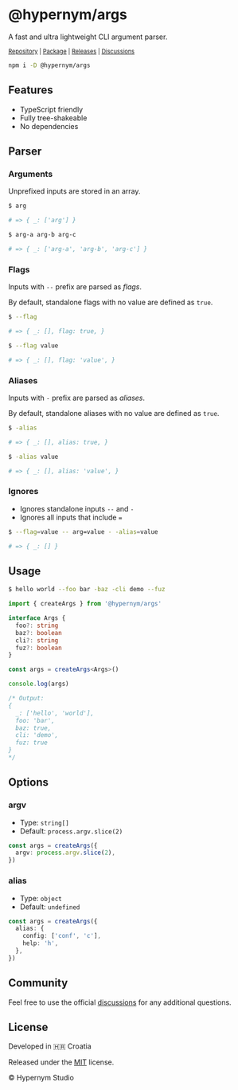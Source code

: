 # @hypernym/args

A fast and ultra lightweight CLI argument parser.

<sub><a href="https://github.com/hypernym-studio/args">Repository</a> | <a href="https://www.npmjs.com/package/@hypernym/args">Package</a> | <a href="https://github.com/hypernym-studio/args/releases">Releases</a> | <a href="https://github.com/hypernym-studio/args/discussions">Discussions</a></sub>

```sh
npm i -D @hypernym/args
```

## Features

- TypeScript friendly
- Fully tree-shakeable
- No dependencies

## Parser

### Arguments

Unprefixed inputs are stored in an array.

```sh
$ arg

# => { _: ['arg'] }
```

```sh
$ arg-a arg-b arg-c

# => { _: ['arg-a', 'arg-b', 'arg-c'] }
```

### Flags

Inputs with `--` prefix are parsed as _flags_.

By default, standalone flags with no value are defined as `true`.

```sh
$ --flag

# => { _: [], flag: true, }
```

```sh
$ --flag value

# => { _: [], flag: 'value', }
```

### Aliases

Inputs with `-` prefix are parsed as _aliases_.

By default, standalone aliases with no value are defined as `true`.

```sh
$ -alias

# => { _: [], alias: true, }
```

```sh
$ -alias value

# => { _: [], alias: 'value', }
```

### Ignores

- Ignores standalone inputs `--` and `-`
- Ignores all inputs that include `=`

```sh
$ --flag=value -- arg=value - -alias=value

# => { _: [] }
```

## Usage

```sh
$ hello world --foo bar -baz -cli demo --fuz
```

```ts
import { createArgs } from '@hypernym/args'

interface Args {
  foo?: string
  baz?: boolean
  cli?: string
  fuz?: boolean
}

const args = createArgs<Args>()

console.log(args)

/* Output:
{
  _: ['hello', 'world'],
  foo: 'bar',
  baz: true,
  cli: 'demo',
  fuz: true
}
*/
```

## Options

### argv

- Type: `string[]`
- Default: `process.argv.slice(2)`

```ts
const args = createArgs({
  argv: process.argv.slice(2),
})
```

### alias

- Type: `object`
- Default: `undefined`

```ts
const args = createArgs({
  alias: {
    config: ['conf', 'c'],
    help: 'h',
  },
})
```

## Community

Feel free to use the official [discussions](https://github.com/hypernym-studio/args/discussions) for any additional questions.

## License

Developed in 🇭🇷 Croatia

Released under the [MIT](LICENSE.txt) license.

© Hypernym Studio
